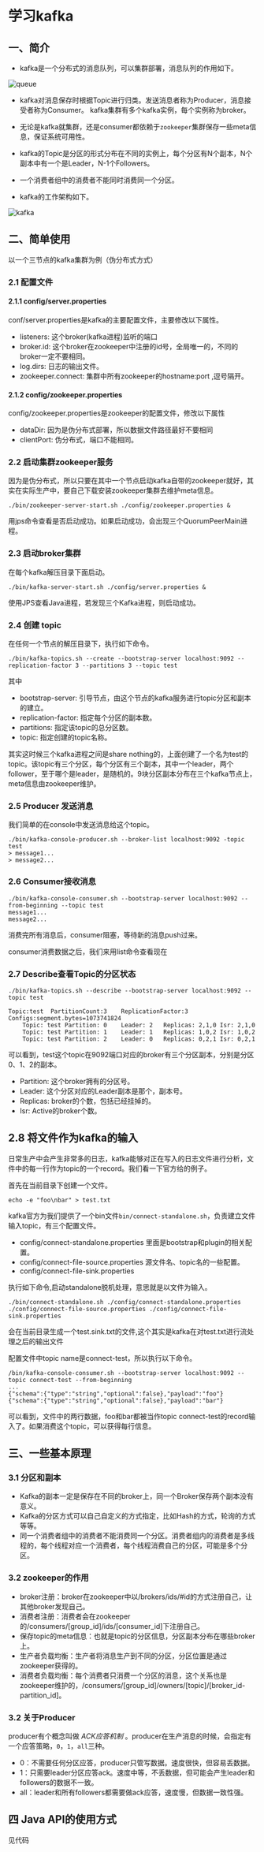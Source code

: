 # 学习kafka

## 一、简介

- kafka是一个分布式的消息队列，可以集群部署，消息队列的作用如下。

![queue](https://t1.picb.cc/uploads/2019/09/10/gXKOtu.md.jpg)

- kafka对消息保存时根据Topic进行归类。发送消息者称为Producer，消息接受者称为Consumer。
kafka集群有多个kafka实例，每个实例称为broker。
- 无论是kafka就集群，还是consumer都依赖于`zookeeper`集群保存一些meta信息，保证系统可用性。
- kafka的Topic是分区的形式分布在不同的实例上，每个分区有N个副本，N个副本中有一个是Leader，N-1个Followers。
- 一个消费者组中的消费者不能同时消费同一个分区。

- kafka的工作架构如下。

![kafka](https://t1.picb.cc/uploads/2019/09/10/gXYnEW.md.jpg)

## 二、简单使用

以一个三节点的kafka集群为例（伪分布式方式）

### 2.1 配置文件

#### 2.1.1 config/server.properties

conf/server.properties是kafka的主要配置文件，主要修改以下属性。

- listeners: 这个broker(kafka进程)监听的端口
- broker.id: 这个broker在zookeeper中注册的id号，全局唯一的，不同的broker一定不要相同。
- log.dirs: 日志的输出文件。    
- zookeeper.connect: 集群中所有zookeeper的hostname:port ,逗号隔开。

#### 2.1.2 config/zookeeper.properties

config/zookeeper.properties是zookeeper的配置文件，修改以下属性

- dataDir: 因为是伪分布式部署，所以数据文件路径最好不要相同
- clientPort: 伪分布式，端口不能相同。

### 2.2 启动集群zookeeper服务

因为是伪分布式，所以只要在其中一个节点启动kafka自带的zookeeper就好，其实在实际生产中，要自己下载安装zookeeper集群去维护meta信息。

```shell
./bin/zookeeper-server-start.sh ./config/zookeeper.properties &
```

用jps命令查看是否启动成功。如果启动成功，会出现三个QuorumPeerMain进程。

### 2.3 启动broker集群

在每个kafka解压目录下面启动。

```shell
./bin/kafka-server-start.sh ./config/server.properties &
```

使用JPS查看Java进程，若发现三个Kafka进程，则启动成功。

### 2.4 创建 topic

在任何一个节点的解压目录下，执行如下命令。

```shell 
./bin/kafka-topics.sh --create --bootstrap-server localhost:9092 --replication-factor 3 --partitions 3 --topic test
```

其中

- bootstrap-server: 引导节点，由这个节点的kafka服务进行topic分区和副本的建立。
- replication-factor: 指定每个分区的副本数。
- partitions: 指定该topic的总分区数。
- topic: 指定创建的topic名称。
 
其实这时候三个kafka进程之间是share nothing的，上面创建了一个名为test的topic。该topic有三个分区，每个分区有三个副本，其中一个leader，两个follower，至于哪个是leader，是随机的。9块分区副本分布在三个kafka节点上，meta信息由zookeeper维护。

### 2.5 Producer 发送消息

我们简单的在console中发送消息给这个topic。

```shell
./bin/kafka-console-producer.sh --broker-list localhost:9092 -topic test
> message1...
> message2...
```


### 2.6 Consumer接收消息

```shell
./bin/kafka-console-consumer.sh --bootstrap-server localhost:9092 --from-beginning --topic test
message1...
message2...
```

消费完所有消息后，consumer阻塞，等待新的消息push过来。

consumer消费数据之后，我们来用list命令查看现在

### 2.7 Describe查看Topic的分区状态

```shell
./bin/kafka-topics.sh --describe --bootstrap-server localhost:9092 --topic test

Topic:test	PartitionCount:3	ReplicationFactor:3	Configs:segment.bytes=1073741824
	Topic: test	Partition: 0	Leader: 2	Replicas: 2,1,0	Isr: 2,1,0
	Topic: test	Partition: 1	Leader: 1	Replicas: 1,0,2	Isr: 1,0,2
	Topic: test	Partition: 2	Leader: 0	Replicas: 0,2,1	Isr: 0,2,1
```
可以看到，test这个topic在9092端口对应的broker有三个分区副本，分别是分区0、1、2的副本。

- Partition: 这个broker拥有的分区号。
- Leader: 这个分区对应的Leader副本是那个，副本号。
- Replicas: broker的个数，包括已经挂掉的。
- Isr: Active的broker个数。

## 2.8 将文件作为kafka的输入

日常生产中会产生非常多的日志，kafka能够对正在写入的日志文件进行分析，文件中的每一行作为topic的一个record。我们看一下官方给的例子。

首先在当前目录下创建一个文件。

```shell
echo -e "foo\nbar" > test.txt
```

kafka官方为我们提供了一个bin文件`bin/connect-standalone.sh`，负责建立文件输入topic，有三个配置文件。

- config/connect-standalone.properties 里面是bootstrap和plugin的相关配置。
- config/connect-file-source.properties 源文件名、topic名的一些配置。
- config/connect-file-sink.properties 

执行如下命令,启动standalone脱机处理，意思就是以文件为输入。

```shell
./bin/connect-standalone.sh ./config/connect-standalone.properties ./config/connect-file-source.properties ./config/connect-file-sink.properties
```

会在当前目录生成一个test.sink.txt的文件,这个其实是kafka在对test.txt进行流处理之后的输出文件

配置文件中topic name是connect-test，所以执行以下命令。

```shell
/bin/kafka-console-consumer.sh --bootstrap-server localhost:9092 --topic connect-test --from-beginning
...
{"schema":{"type":"string","optional":false},"payload":"foo"}
{"schema":{"type":"string","optional":false},"payload":"bar"}
```

可以看到，文件中的两行数据，foo和bar都被当作topic connect-test的record输入了。如果消费这个topic，可以获得每行信息。

## 三、一些基本原理

### 3.1 分区和副本

- Kafka的副本一定是保存在不同的broker上，同一个Broker保存两个副本没有意义。
- Kafka的分区方式可以自己自定义的方式指定，比如Hash的方式，轮询的方式等等。
- 同一个消费者组中的消费者不能消费同一个分区。消费者组内的消费者是多线程的，每个线程对应一个消费者，每个线程消费自己的分区，可能是多个分区。

### 3.2 zookeeper的作用

- broker注册：broker在zookeeper中以/brokers/ids/#id的方式注册自己，让其他broker发现自己。
- 消费者注册：消费者会在zookeeper的/consumers/\[group_id]/ids/\[consumer_id]下注册自己。
- 保存topic的meta信息：也就是topic的分区信息，分区副本分布在哪些broker上。
- 生产者负载均衡：生产者将消息生产到不同的分区，分区位置是通过zookeeper获得的。
- 消费者负载均衡：每个消费者只消费一个分区的消息，这个关系也是zookeeper维护的，/consumers/\[group_id]/owners/\[topic]/\[broker_id-partition_id]。

### 3.2 关于Producer

producer有个概念叫做 _ACK应答机制_ 。producer在生产消息的时候，会指定有一个应答策略，`0`，`1`，`all`三种。

- 0：不需要任何分区应答，producer只管写数据。速度很快，但容易丢数据。
- 1：只需要leader分区应答ack。速度中等，不丢数据，但可能会产生leader和followers的数据不一致。
- all：leader和所有followers都需要做ack应答，速度慢，但数据一致性强。

## 四 Java API的使用方式

见代码